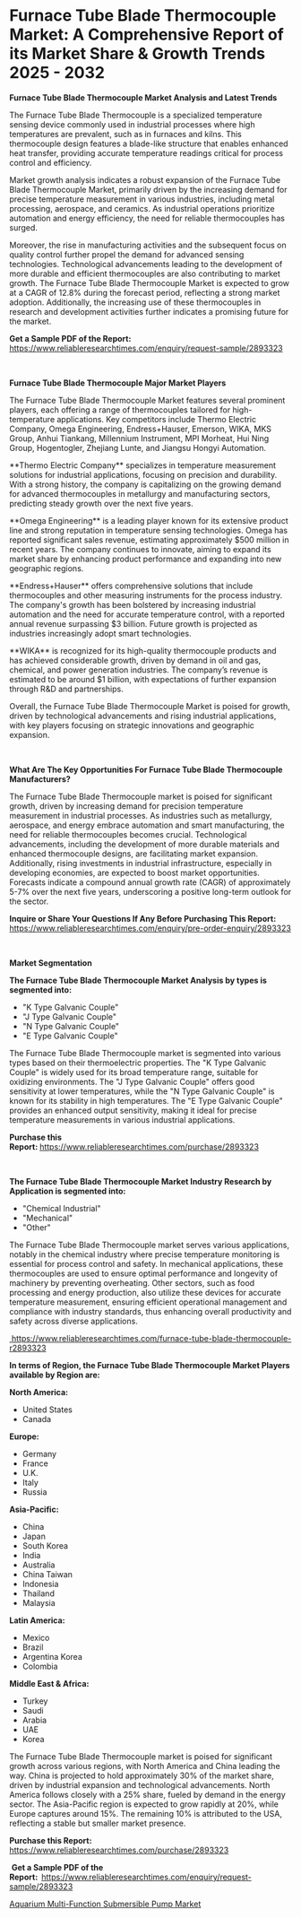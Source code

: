 <p><h1>Furnace Tube Blade Thermocouple Market: A Comprehensive Report of its Market Share & Growth Trends 2025 - 2032</h1></p><p><strong>Furnace Tube Blade Thermocouple Market Analysis and Latest Trends</strong></p>
<p><p>The Furnace Tube Blade Thermocouple is a specialized temperature sensing device commonly used in industrial processes where high temperatures are prevalent, such as in furnaces and kilns. This thermocouple design features a blade-like structure that enables enhanced heat transfer, providing accurate temperature readings critical for process control and efficiency.</p><p>Market growth analysis indicates a robust expansion of the Furnace Tube Blade Thermocouple Market, primarily driven by the increasing demand for precise temperature measurement in various industries, including metal processing, aerospace, and ceramics. As industrial operations prioritize automation and energy efficiency, the need for reliable thermocouples has surged. </p><p>Moreover, the rise in manufacturing activities and the subsequent focus on quality control further propel the demand for advanced sensing technologies. Technological advancements leading to the development of more durable and efficient thermocouples are also contributing to market growth. The Furnace Tube Blade Thermocouple Market is expected to grow at a CAGR of 12.8% during the forecast period, reflecting a strong market adoption. Additionally, the increasing use of these thermocouples in research and development activities further indicates a promising future for the market.</p></p>
<p><strong>Get a Sample PDF of the Report:&nbsp;</strong> <a href="https://www.reliableresearchtimes.com/enquiry/request-sample/2893323?utm_campaign=2007&utm_medium=2&utm_source=Github&utm_content=ia&utm_term=15032025&utm_id=furnace-tube-blade-thermocouple">https://www.reliableresearchtimes.com/enquiry/request-sample/2893323</a></p>
<p>&nbsp;</p>
<p><strong>Furnace Tube Blade Thermocouple Major Market Players</strong></p>
<p><p>The Furnace Tube Blade Thermocouple Market features several prominent players, each offering a range of thermocouples tailored for high-temperature applications. Key competitors include Thermo Electric Company, Omega Engineering, Endress+Hauser, Emerson, WIKA, MKS Group, Anhui Tiankang, Millennium Instrument, MPI Morheat, Hui Ning Group, Hogentogler, Zhejiang Lunte, and Jiangsu Hongyi Automation.</p><p>**Thermo Electric Company** specializes in temperature measurement solutions for industrial applications, focusing on precision and durability. With a strong history, the company is capitalizing on the growing demand for advanced thermocouples in metallurgy and manufacturing sectors, predicting steady growth over the next five years.</p><p>**Omega Engineering** is a leading player known for its extensive product line and strong reputation in temperature sensing technologies. Omega has reported significant sales revenue, estimating approximately $500 million in recent years. The company continues to innovate, aiming to expand its market share by enhancing product performance and expanding into new geographic regions.</p><p>**Endress+Hauser** offers comprehensive solutions that include thermocouples and other measuring instruments for the process industry. The company's growth has been bolstered by increasing industrial automation and the need for accurate temperature control, with a reported annual revenue surpassing $3 billion. Future growth is projected as industries increasingly adopt smart technologies.</p><p>**WIKA** is recognized for its high-quality thermocouple products and has achieved considerable growth, driven by demand in oil and gas, chemical, and power generation industries. The company’s revenue is estimated to be around $1 billion, with expectations of further expansion through R&D and partnerships.</p><p>Overall, the Furnace Tube Blade Thermocouple Market is poised for growth, driven by technological advancements and rising industrial applications, with key players focusing on strategic innovations and geographic expansion.</p></p>
<p>&nbsp;</p>
<p><strong>What Are The Key Opportunities For Furnace Tube Blade Thermocouple Manufacturers?</strong></p>
<p><p>The Furnace Tube Blade Thermocouple market is poised for significant growth, driven by increasing demand for precision temperature measurement in industrial processes. As industries such as metallurgy, aerospace, and energy embrace automation and smart manufacturing, the need for reliable thermocouples becomes crucial. Technological advancements, including the development of more durable materials and enhanced thermocouple designs, are facilitating market expansion. Additionally, rising investments in industrial infrastructure, especially in developing economies, are expected to boost market opportunities. Forecasts indicate a compound annual growth rate (CAGR) of approximately 5-7% over the next five years, underscoring a positive long-term outlook for the sector.</p></p>
<p><strong>Inquire or Share Your Questions If Any Before Purchasing This Report:</strong> <a href="https://www.reliableresearchtimes.com/enquiry/pre-order-enquiry/2893323?utm_campaign=2007&utm_medium=2&utm_source=Github&utm_content=ia&utm_term=15032025&utm_id=furnace-tube-blade-thermocouple">https://www.reliableresearchtimes.com/enquiry/pre-order-enquiry/2893323</a></p>
<p>&nbsp;</p>
<p><strong>Market Segmentation</strong></p>
<p><strong>The Furnace Tube Blade Thermocouple Market Analysis by types is segmented into:</strong></p>
<p><ul><li>"K Type Galvanic Couple"</li><li>"J Type Galvanic Couple"</li><li>"N Type Galvanic Couple"</li><li>"E Type Galvanic Couple"</li></ul></p>
<p><p>The Furnace Tube Blade Thermocouple market is segmented into various types based on their thermoelectric properties. The "K Type Galvanic Couple" is widely used for its broad temperature range, suitable for oxidizing environments. The "J Type Galvanic Couple" offers good sensitivity at lower temperatures, while the "N Type Galvanic Couple" is known for its stability in high temperatures. The "E Type Galvanic Couple" provides an enhanced output sensitivity, making it ideal for precise temperature measurements in various industrial applications.</p></p>
<p><strong>Purchase this Report:&nbsp;</strong><a href="https://www.reliableresearchtimes.com/purchase/2893323?utm_campaign=2007&utm_medium=2&utm_source=Github&utm_content=ia&utm_term=15032025&utm_id=furnace-tube-blade-thermocouple">https://www.reliableresearchtimes.com/purchase/2893323</a></p>
<p>&nbsp;</p>
<p><strong>The Furnace Tube Blade Thermocouple Market Industry Research by Application is segmented into:</strong></p>
<p><ul><li>"Chemical Industrial"</li><li>"Mechanical"</li><li>"Other"</li></ul></p>
<p><p>The Furnace Tube Blade Thermocouple market serves various applications, notably in the chemical industry where precise temperature monitoring is essential for process control and safety. In mechanical applications, these thermocouples are used to ensure optimal performance and longevity of machinery by preventing overheating. Other sectors, such as food processing and energy production, also utilize these devices for accurate temperature measurement, ensuring efficient operational management and compliance with industry standards, thus enhancing overall productivity and safety across diverse applications.</p></p>
<p><a href="https://www.reliableresearchtimes.com/furnace-tube-blade-thermocouple-r2893323?utm_campaign=2007&utm_medium=2&utm_source=Github&utm_content=ia&utm_term=15032025&utm_id=furnace-tube-blade-thermocouple">&nbsp;https://www.reliableresearchtimes.com/furnace-tube-blade-thermocouple-r2893323</a></p>
<p><strong>In terms of Region, the Furnace Tube Blade Thermocouple Market Players available by Region are:</strong></p>
<p>
    <p> <strong> North America: </strong>
        <ul>
            <li>United States</li>
            <li>Canada</li>
        </ul>
        </p> 
    <p> <strong> Europe: </strong>
        <ul>
            <li>Germany</li>
            <li>France</li>
            <li>U.K.</li>
            <li>Italy</li>
            <li>Russia</li>
        </ul>
        </p> 
    <p> <strong> Asia-Pacific: </strong>
        <ul>
            <li>China</li>
            <li>Japan</li>
            <li>South Korea</li>
            <li>India</li>
            <li>Australia</li>
            <li>China Taiwan</li>
            <li>Indonesia</li>
            <li>Thailand</li>
            <li>Malaysia</li>
        </ul>
        </p> 
    <p> <strong> Latin America: </strong>
        <ul>
            <li>Mexico</li>
            <li>Brazil</li>
            <li>Argentina Korea</li>
            <li>Colombia</li>
        </ul>
        </p> 
    <p> <strong> Middle East & Africa: </strong>
        <ul>
            <li>Turkey</li>
            <li>Saudi</li>
            <li>Arabia</li>
            <li>UAE</li>
            <li>Korea</li>
        </ul>
    </p>
    </p>
<p><p>The Furnace Tube Blade Thermocouple market is poised for significant growth across various regions, with North America and China leading the way. China is projected to hold approximately 30% of the market share, driven by industrial expansion and technological advancements. North America follows closely with a 25% share, fueled by demand in the energy sector. The Asia-Pacific region is expected to grow rapidly at 20%, while Europe captures around 15%. The remaining 10% is attributed to the USA, reflecting a stable but smaller market presence.</p></p>
<p><strong>Purchase this Report: </strong><a href="https://www.reliableresearchtimes.com/purchase/2893323?utm_campaign=2007&utm_medium=2&utm_source=Github&utm_content=ia&utm_term=15032025&utm_id=furnace-tube-blade-thermocouple">https://www.reliableresearchtimes.com/purchase/2893323</a></p>
<p>&nbsp;<strong>Get a Sample PDF of the Report:&nbsp;&nbsp;</strong><a href="https://www.reliableresearchtimes.com/enquiry/request-sample/2893323?utm_campaign=2007&utm_medium=2&utm_source=Github&utm_content=ia&utm_term=15032025&utm_id=furnace-tube-blade-thermocouple">https://www.reliableresearchtimes.com/enquiry/request-sample/2893323</a></p>
<p><strong></strong></p>
<p><p><a href="https://github.com/angelajermaine/Market-Research-Report-List-6/blob/main/aquarium-multi-function-submersible-pump-market.md?utm_campaign=2007&utm_medium=2&utm_source=Github&utm_content=ia&utm_term=15032025&utm_id=furnace-tube-blade-thermocouple">Aquarium Multi-Function Submersible Pump Market</a></p></p>